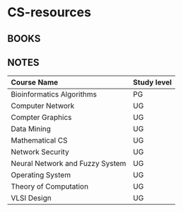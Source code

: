 # CS-resources
<h2>BOOKS</h2>
<h2>NOTES</h2>




| Course Name| Study level|
|:------| :-- |
|Bioinformatics Algorithms| PG|
|Computer Network| UG|
|Compter Graphics| UG|
|Data Mining| UG|
|Mathematical CS| UG|
|Network Security| UG|
|Neural Network and Fuzzy System| UG|
|Operating System| UG|
|Theory of Computation| UG|
|VLSI Design| UG|

